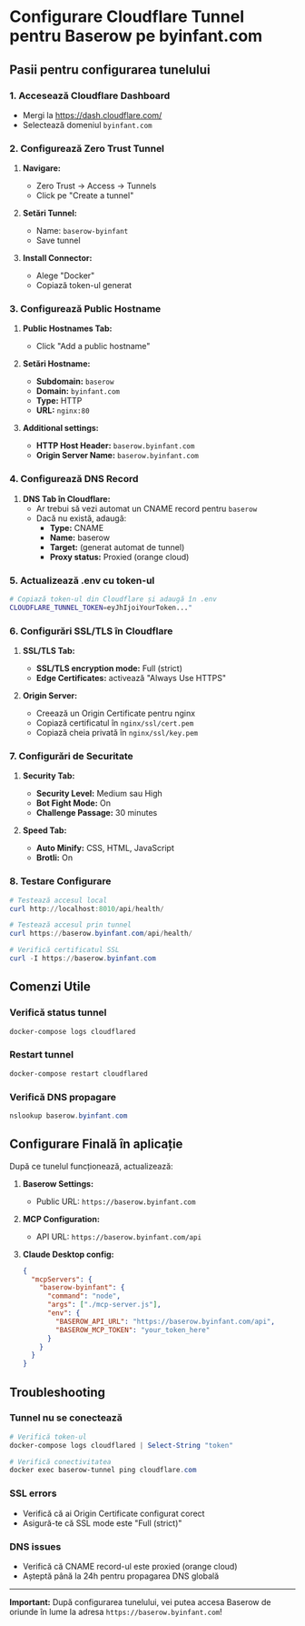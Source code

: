 # Configurare Cloudflare Tunnel pentru Baserow pe byinfant.com

## Pasii pentru configurarea tunelului

### 1. Accesează Cloudflare Dashboard
- Mergi la https://dash.cloudflare.com/
- Selectează domeniul `byinfant.com`

### 2. Configurează Zero Trust Tunnel
1. **Navigare:**
   - Zero Trust → Access → Tunnels
   - Click pe "Create a tunnel"

2. **Setări Tunnel:**
   - Name: `baserow-byinfant`
   - Save tunnel

3. **Install Connector:**
   - Alege "Docker"
   - Copiază token-ul generat

### 3. Configurează Public Hostname
1. **Public Hostnames Tab:**
   - Click "Add a public hostname"

2. **Setări Hostname:**
   - **Subdomain:** `baserow`
   - **Domain:** `byinfant.com`
   - **Type:** HTTP
   - **URL:** `nginx:80`

3. **Additional settings:**
   - **HTTP Host Header:** `baserow.byinfant.com`
   - **Origin Server Name:** `baserow.byinfant.com`

### 4. Configurează DNS Record
1. **DNS Tab în Cloudflare:**
   - Ar trebui să vezi automat un CNAME record pentru `baserow`
   - Dacă nu există, adaugă:
     - **Type:** CNAME
     - **Name:** baserow
     - **Target:** (generat automat de tunnel)
     - **Proxy status:** Proxied (orange cloud)

### 5. Actualizează .env cu token-ul
```bash
# Copiază token-ul din Cloudflare și adaugă în .env
CLOUDFLARE_TUNNEL_TOKEN=eyJhIjoiYourToken..."
```

### 6. Configurări SSL/TLS în Cloudflare
1. **SSL/TLS Tab:**
   - **SSL/TLS encryption mode:** Full (strict)
   - **Edge Certificates:** activează "Always Use HTTPS"

2. **Origin Server:**
   - Creează un Origin Certificate pentru nginx
   - Copiază certificatul în `nginx/ssl/cert.pem`
   - Copiază cheia privată în `nginx/ssl/key.pem`

### 7. Configurări de Securitate
1. **Security Tab:**
   - **Security Level:** Medium sau High
   - **Bot Fight Mode:** On
   - **Challenge Passage:** 30 minutes

2. **Speed Tab:**
   - **Auto Minify:** CSS, HTML, JavaScript
   - **Brotli:** On

### 8. Testare Configurare
```powershell
# Testează accesul local
curl http://localhost:8010/api/health/

# Testează accesul prin tunnel
curl https://baserow.byinfant.com/api/health/

# Verifică certificatul SSL
curl -I https://baserow.byinfant.com
```

## Comenzi Utile

### Verifică status tunnel
```powershell
docker-compose logs cloudflared
```

### Restart tunnel
```powershell
docker-compose restart cloudflared
```

### Verifică DNS propagare
```powershell
nslookup baserow.byinfant.com
```

## Configurare Finală în aplicație

După ce tunelul funcționează, actualizează:

1. **Baserow Settings:**
   - Public URL: `https://baserow.byinfant.com`

2. **MCP Configuration:**
   - API URL: `https://baserow.byinfant.com/api`

3. **Claude Desktop config:**
   ```json
   {
     "mcpServers": {
       "baserow-byinfant": {
         "command": "node",
         "args": ["./mcp-server.js"],
         "env": {
           "BASEROW_API_URL": "https://baserow.byinfant.com/api",
           "BASEROW_MCP_TOKEN": "your_token_here"
         }
       }
     }
   }
   ```

## Troubleshooting

### Tunnel nu se conectează
```powershell
# Verifică token-ul
docker-compose logs cloudflared | Select-String "token"

# Verifică conectivitatea
docker exec baserow-tunnel ping cloudflare.com
```

### SSL errors
- Verifică că ai Origin Certificate configurat corect
- Asigură-te că SSL mode este "Full (strict)"

### DNS issues
- Verifică că CNAME record-ul este proxied (orange cloud)
- Așteptă până la 24h pentru propagarea DNS globală

---

**Important:** După configurarea tunelului, vei putea accesa Baserow de oriunde în lume la adresa `https://baserow.byinfant.com`!
